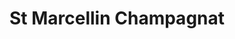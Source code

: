 ---
  title: St Marcellin Champagnat
  description: St Marcellin’s story and Sacred Heart College 
  latitude: -26.172672
  longitude: 28.075282
  cards:
    - poi-016-card-001.md
    - poi-016-card-002.md
    - poi-016-card-003.md
    - poi-016-card-004.md
    - poi-016-card-005.md
    - poi-016-card-006.md
    - poi-016-card-007.md
  themes:
    - Marist Brothers' History
    - Ethos
    - Marcellin Champagnat
    - Grounds and Buildings
---